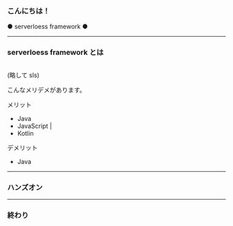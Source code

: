 ### こんにちは！


● serverloess framework ●

---


### serverloess framework とは

~~~~~~~~~~~~~~~~
~~~~~~~~~~~~~~~~~~~~~~~
(略して sls)

こんなメリデメがあります。

メリット
- Java
- JavaScript |
- Kotlin 

デメリット
- Java

---


### ハンズオン


---

### 終わり
